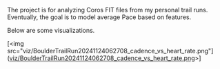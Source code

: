 The project is for analyzing Coros FIT files from my personal trail runs. Eventually, the goal is to model average Pace based on features.

Below are some visualizations.

[<img src="viz/BoulderTrailRun20241124062708_cadence_vs_heart_rate.png"]([viz/BoulderTrailRun20241124062708_cadence_vs_heart_rate.png](https://github.com/mwheeler235/coros-run-metrics/blob/main/viz/BoulderTrailRun20241124062708_cadence_vs_heart_rate.png)>]
